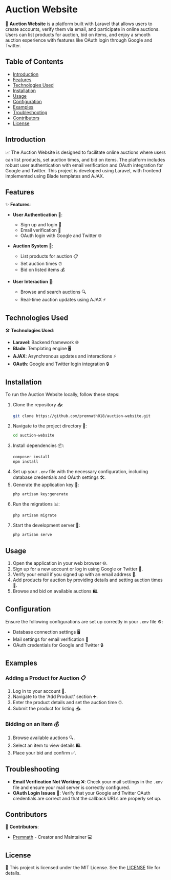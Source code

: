 # Auction Website

🔨 **Auction Website** is a platform built with Laravel that allows users to create accounts, verify them via email, and participate in online auctions. Users can list products for auction, bid on items, and enjoy a smooth auction experience with features like OAuth login through Google and Twitter.

## Table of Contents
- [Introduction](#introduction)
- [Features](#features)
- [Technologies Used](#technologies-used)
- [Installation](#installation)
- [Usage](#usage)
- [Configuration](#configuration)
- [Examples](#examples)
- [Troubleshooting](#troubleshooting)
- [Contributors](#contributors)
- [License](#license)

## Introduction

📈 The Auction Website is designed to facilitate online auctions where users can list products, set auction times, and bid on items. The platform includes robust user authentication with email verification and OAuth integration for Google and Twitter. This project is developed using Laravel, with frontend implemented using Blade templates and AJAX.

## Features

✨ **Features**:

- **User Authentication** 🔐:
  - Sign up and login 📝
  - Email verification 📧
  - OAuth login with Google and Twitter 🌐

- **Auction System** 🔨:
  - List products for auction 📋
  - Set auction times ⏰
  - Bid on listed items 💰

- **User Interaction** 💬:
  - Browse and search auctions 🔍
  - Real-time auction updates using AJAX ⚡

## Technologies Used

🛠️ **Technologies Used**:
- **Laravel**: Backend framework 🌐
- **Blade**: Templating engine 🖥️
- **AJAX**: Asynchronous updates and interactions ⚡
- **OAuth**: Google and Twitter login integration 🔒

## Installation

To run the Auction Website locally, follow these steps:

1. Clone the repository 📥:
    ```bash
    git clone https://github.com/premnath018/auction-website.git
    ```
2. Navigate to the project directory 📁:
    ```bash
    cd auction-website
    ```
3. Install dependencies 📦:
    ```bash
    composer install
    npm install
    ```
4. Set up your `.env` file with the necessary configuration, including database credentials and OAuth settings 🛠️.
5. Generate the application key 🔑:
    ```bash
    php artisan key:generate
    ```
6. Run the migrations 📊:
    ```bash
    php artisan migrate
    ```
7. Start the development server 🚀:
    ```bash
    php artisan serve
    ```

## Usage

1. Open the application in your web browser 🌐.
2. Sign up for a new account or log in using Google or Twitter 🔑.
3. Verify your email if you signed up with an email address 📧.
4. Add products for auction by providing details and setting auction times 📝.
5. Browse and bid on available auctions 🛍️.

## Configuration

Ensure the following configurations are set up correctly in your `.env` file ⚙️:
- Database connection settings 🖥️
- Mail settings for email verification 📧
- OAuth credentials for Google and Twitter 🔒

## Examples

### Adding a Product for Auction 📋

1. Log in to your account 🔐.
2. Navigate to the 'Add Product' section ➕.
3. Enter the product details and set the auction time ⏰.
4. Submit the product for listing 📤.

### Bidding on an Item 💰

1. Browse available auctions 🔍.
2. Select an item to view details 🛍️.
3. Place your bid and confirm ✅.

## Troubleshooting

- **Email Verification Not Working** ❌: Check your mail settings in the `.env` file and ensure your mail server is correctly configured.
- **OAuth Login Issues** 🚫: Verify that your Google and Twitter OAuth credentials are correct and that the callback URLs are properly set up.

## Contributors

👤 **Contributors**:
- [Premnath](https://github.com/premnath018) - Creator and Maintainer 💻

## License

📜 This project is licensed under the MIT License. See the [LICENSE](LICENSE) file for details.

